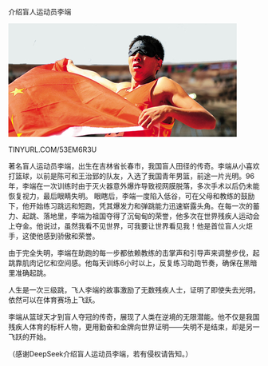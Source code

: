 介绍盲人运动员李端


![介绍盲人运动员李端](https://github.com/ywangnccu/ywang/blob/main/images/DUAN_LI.jpg)

TINYURL.COM/53EM6R3U

著名盲人运动员李端，出生在吉林省长春市，我国盲人田径的传奇。李端从小喜欢打篮球，以前是陈可和王治郅的队友，入选了我国青年男篮，前途一片光明。96年，李端在一次训练时由于灭火器意外爆炸导致视网膜脱落，多次手术以后仍未能恢复视力，最后眼睛失明。
眼瞎后，李端一度陷入低谷，可在父母和教练的鼓励下，他开始练习跳远和短跑，凭其爆发力和弹跳能力迅速崭露头角。在每一次的蓄力、起跳、落地里，李端为祖国夺得了沉甸甸的荣誉，他多次在世界残疾人运动会上夺金。他说过，虽然我看不见世界，可我要让世界看见我！他是首位盲人火炬手，这使他感到骄傲和荣誉。

由于完全失明，李端在助跑的每一步都依赖教练的击掌声和引导声来调整步伐，起跳靠肌肉记忆和空间感。他每天训练6小时以上，反复练习助跑节奏，确保在黑暗里准确起跳。

人生是一次三级跳，飞人李端的故事激励了无数残疾人士，证明了即使失去光明，依然可以在体育赛场上飞跃。

李端从篮球天才到盲人夺冠的传奇，展现了人类在逆境的无限潜能。他不仅是我国残疾人体育的标杆人物，更用勤奋和金牌向世界证明——失明不是结束，却是另一飞跃的开始。


（感谢DeepSeek介绍盲人运动员李端，若有侵权请告知。）
